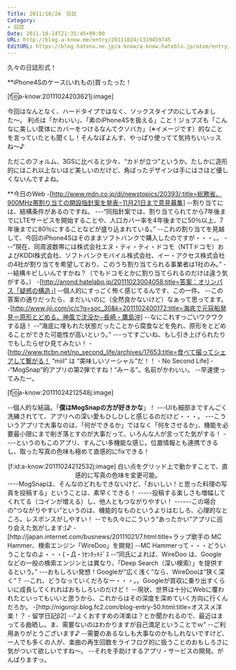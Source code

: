```yaml
---
Title: 2011/10/24　日誌
Category:
- 日誌
Date: 2011-10-24T21:35:45+09:00
URL: http://blog.a-know.me/entry/20111024/1319459745
EditURL: https://blog.hatena.ne.jp/a-know/a-know.hateblo.jp/atom/entry/12921228815727979413
---
```




久々の日誌形式！



**iPhone4Sのケース(いれもの)買ったった！


[f:id:a-know:20111024203621j:image]

今回はなんとなく、ハードタイプではなく、ソックスタイプのにしてみました〜。
利点は「かわいい」、「素のiPhone4Sを扱える」こと！ジョブズも「こんなに美しい筐体にカバーをつけるなんてクソバカ」（※イメージです）的なことを言っていたとも聞くし！そんなぽよんす、やっぱり使ってて気持ちいいッスね〜♪

ただこのフォルム、3GSに比べると少々、“カドが立つ”というか。たしかに造形的にはこれ以上ないほど美しいのだけど、角ばったデザインは手にはさほど優しくないんですよね。



**今日のWeb
-[http://www.mdn.co.jp/di/newstopics/20393/:title=総務省、900MHz帯割り当ての開設指針案を発表−11月21日まで意見募集]
--割り当てには、結構条件があるのですね。
---“同指針案では、割り当てられてから7年後までにLTEサービスを開始することや、人口カバー率を4年後までに50％以上、7年後までに80％にすることなどが盛り込まれている。”
--これの割り当てを見越して、今回のiPhone4Sはそのままソフトバンクで購入したのですが・・・。。
---“現在、同周波数帯には株式会社エヌ・ティ・ティ・ドコモ（NTTドコモ）およびKDDI株式会社、ソフトバンクモバイル株式会社、イー・アクセス株式会社の4社が割り当てを希望しており、このうち割り当てられる事業者は1社のみ。”
---結構キビしいんですかね？（でもドコモとかに割り当てられるのだけは違う気がする。）
-[http://anond.hatelabo.jp/20111023004058:title=答案：オリンパス「疑惑の構造」]
--個人的にすっごく怖く感じてるんです、この一件。
--この答案の通りだったら、まだいいのに（全然良かないけど）なぁって思ってます。
-[http://www.jiji.com/jc/c?g=soc_30&k=2011102400172:title=海底で元寇船発見＝原形とどめる、神風で沈没か−長崎・鷹島沖]
--なにこれすっごいワクワクする話！
--“海底に埋もれた状態だったことから腐食などを免れ、原形をとどめることができた可能性が高いという。”
---ってすごいね、もし引き上げられたりでもしたらぜひ見てみたい！
-[http://www.ttcbn.net/no_second_life/archives/17653:title=食べて撮ってシェアして繋がる！ “miil” は “美味しいソーシャル”だ！！ - No Second Life]
--“MogSnap”的アプリの第2弾ですね！“みーる”。名前がかわいい。
--早速使ってみたー。

[f:id:a-know:20111024212548j:image]

--個人的な結論。「<span class="deco" style="font-weight:bold;">僕はMogSnapの方が好きかな</span>」！
---UIも細部まですんごく洗練されてて、アプリへの深い愛もひしひしと感じるのだけど・・・。
---こういうアプリで大事なのは、「何ができるか」ではなく「何をさせるか」、機能を必要最小限にまで削ぎ落とすのが大事だって、いろんな人が言ってた気がする！
----というのもこのアプリ、すんごい多機能な感じ。位置情報とも連携できるし、取った写真の色味も極めて直感的にfixできる！
<div align=center>
[f:id:a-know:20111024212532j:image]
白い点をグリッド上で動かすことで、直感的に写真の色味を変更可能。
</div>
----MogSnapは、そんなのどれもできないけど、「おいしい！と思った料理の写真を投稿する」ということは、素早くできる！
-----投稿する楽しさも増幅してくれてる（コインが増える）し、他人ともつながりやすい！
------この場合の“つながりやすい”というのは、機能的なものというよりはむしろ、心理的なところ。レスポンスがしやすい！
--でも久々にこういう“あったかい”アプリに巡り会えた気がします:)♪
-[http://japan.internet.com/busnews/20111021/7.html:title=ラップ歌手の MC Hammer、検索エンジン「WireDoo」を開発]
--MC Hammerって・・・どういうことなのよ・・・(・Д・)ｾﾝﾀｯｷﾃﾞｽ
--“同氏によれば、WireDoo は、Google などの一般の検索エンジンとは異なり、「Deep Search（深い検索）」を提供するという。”
---おもしろい発想！Googleが“広く浅く”なら、WireDooは“狭く深く”？
--これ、どうなっていくだろなー・・・。。Googleが買収に乗り出すくらいに成長してくれればおもしろいのだけど！
--現状、世界は十分にWebに覆われたといってもいいと思うから、これからはその深度を深めていく方向に行くんだろか。
-[http://nigorojr.blog.fc2.com/blog-entry-50.html:title=オススメ洋楽！？ - 留学日記β2]
--“よくおすすめの洋楽は？とか聞かれるので、最近はまってる曲晒し。ま、需要ないのはわかりますが自己満足ということでｗ”
--ご利用ありがとうございます♪
--需要のあるなしも大事なのかもしれないですけど、一人でも多くの人が、楽曲の再生回数をライフログ的に扱うことのおもしろさに気がついて欲しいですね〜。
--それを手助けするアプリ・サービスの開発。がんばりますっ。
